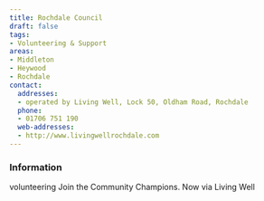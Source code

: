 ```yaml
---
title: Rochdale Council
draft: false
tags:
- Volunteering & Support
areas:
- Middleton
- Heywood
- Rochdale
contact:
  addresses:
  - operated by Living Well, Lock 50, Oldham Road, Rochdale
  phone:
  - 01706 751 190
  web-addresses:
  - http://www.livingwellrochdale.com
---
```


### Information
volunteering
Join the Community Champions. Now via Living Well

